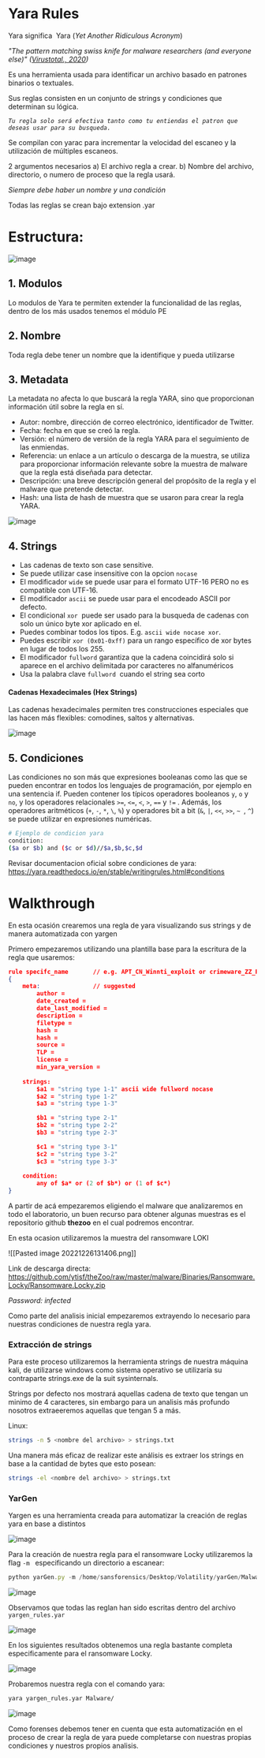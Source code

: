 # Yara Rules

Yara significa  Yara (_Yet Another Ridiculous Acronym_)

_"The pattern matching swiss knife for malware researchers (and everyone else)" ([Virustotal., 2020](https://virustotal.github.io/yara/))_

Es una herramienta usada para identificar un archivo basado en patrones binarios o textuales.

Sus reglas consisten en un conjunto de strings y condiciones que determinan su lógica.

*`Tu regla solo será efectiva tanto como tu entiendas el patron que deseas usar para su busqueda.`*

Se compilan con yarac para incrementar la velocidad del escaneo y la utilización de múltiples escaneos.

2 argumentos necesarios 
a) El archivo regla a crear.
b) Nombre del archivo, directorio, o numero de proceso que la regla usará.

*Siempre debe haber un nombre y una condición*

Todas las reglas se crean bajo extension .yar

# Estructura:

![image](https://user-images.githubusercontent.com/28854110/209840856-66e9ee01-cbfa-4736-8319-b8b10da2216f.png)

## 1. Modulos

Lo modulos de Yara te permiten extender la funcionalidad de las reglas, dentro de los más usados tenemos el módulo PE


## 2. Nombre

Toda regla debe tener un nombre que la identifique y pueda utilizarse

## 3. Metadata

La metadata no afecta lo que buscará la regla YARA, sino que proporcionan información útil sobre la regla en sí.

- Autor: nombre, dirección de correo electrónico, identificador de Twitter.
- Fecha: fecha en que se creó la regla.
- Versión: el número de versión de la regla YARA para el seguimiento de las enmiendas.
- Referencia: un enlace a un artículo o descarga de la muestra, se utiliza para proporcionar información relevante sobre la muestra de malware que la regla está diseñada para detectar.
- Descripción: una breve descripción general del propósito de la regla y el malware que pretende detectar.
- Hash: una lista de hash de muestra que se usaron para crear la regla YARA.

![image](https://user-images.githubusercontent.com/28854110/209840367-2dd4ff80-fe7f-4d4f-a142-134adea75dd5.png)


## 4. Strings

-  Las cadenas de texto son case sensitive.
-  Se puede utilizar case insensitive con la opcion `nocase`
-  El modificador `wide` se puede usar para el formato UTF-16 PERO no es compatible con UTF-16.
-  El modificador `ascii` se puede usar para el encodeado ASCII por defecto.
-  El condicional `xor`  puede ser usado para la busqueda de cadenas con solo un único byte xor aplicado en el.
-  Puedes combinar todos los tipos. E.g. `ascii wide nocase xor`.
-  Puedes escribir `xor (0x01-0xff)` para un rango específico de xor bytes en lugar de todos los 255.
-  El modificador `fullword` garantiza que la cadena coincidirá solo si aparece en el archivo delimitada por caracteres no alfanuméricos
-  Usa la palabra clave `fullword`  cuando el string sea corto

#### Cadenas Hexadecimales (Hex Strings)
Las cadenas hexadecimales permiten tres construcciones especiales que las hacen más flexibles: comodines, saltos y alternativas.


![image](https://user-images.githubusercontent.com/28854110/209840403-2e9cd439-caf1-479d-a6ae-3cb5d28cf998.png)


## 5. Condiciones

Las condiciones no son más que expresiones booleanas como las que se pueden encontrar en todos los lenguajes de programación, por ejemplo en una sentencia if. Pueden contener los típicos operadores booleanos `y`, `o` y `no`, y los operadores relacionales `>=`, `<=`, `<`, `>`, `==` y `!=` . Además, los operadores aritméticos (`+`, `-`, `*`, `\`, `%`) y operadores bit a bit (`&`, `|`, `<<`, `>>`, `~ `, `^`) se puede utilizar en expresiones numéricas.


```bash
# Ejemplo de condicion yara
condition:  
($a or $b) and ($c or $d)//$a,$b,$c,$d 
```

Revisar documentacion oficial sobre condiciones de yara:
https://yara.readthedocs.io/en/stable/writingrules.html#conditions


# Walkthrough

En esta ocasión crearemos una regla de yara visualizando sus strings y de manera automatizada con yargen 

Primero empezaremos utilizando una plantilla base para la escritura de la regla que usaremos:

```json
rule specifc_name       // e.g. APT_CN_Winnti_exploit or crimeware_ZZ_RAT
{
    meta:               // suggested
        author = 
        date_created = 
        date_last_modified = 
        description = 
        filetype = 
        hash = 
        hash = 
        source = 
        TLP = 
        license = 
        min_yara_version = 
    
    strings:
        $a1 = "string type 1-1" ascii wide fullword nocase
        $a2 = "string type 1-2" 
        $a3 = "string type 1-3"

        $b1 = "string type 2-1"
        $b2 = "string type 2-2"
        $b3 = "string type 2-3"

        $c1 = "string type 3-1"
        $c2 = "string type 3-2"
        $c3 = "string type 3-3"
    
    condition:
        any of $a* or (2 of $b*) or (1 of $c*)
}
```


A partir de acá empezaremos eligiendo el malware que analizaremos en todo el laboratorio, un buen recurso para obtener algunas muestras es el repositorio github __thezoo__ en el cual podremos encontrar.

En esta ocasion utilizaremos la muestra del ransomware LOKI

![[Pasted image 20221226131406.png]]

Link de descarga directa: 
https://github.com/ytisf/theZoo/raw/master/malware/Binaries/Ransomware.Locky/Ransomware.Locky.zip

*Password: infected*

Como parte del analisis inicial empezaremos extrayendo lo necesario para nuestras condiciones de nuestra regla yara.

### Extracción de strings

Para este proceso utilizaremos la herramienta strings de nuestra máquina kali, de utilizarse windows como sistema operativo se utilizaría su contraparte strings.exe de la suit sysinternals.

Strings por defecto nos mostrará aquellas cadena de texto que tengan un minimo de 4 caracteres, sin embargo para un analisis más profundo nosotros extraeeremos aquellas que tengan 5 a más.


Linux:
```bash
strings -n 5 <nombre del archivo> > strings.txt
```


Una manera más eficaz de realizar este análisis es extraer los strings en base a la cantidad de bytes que esto posean:

```bash
strings -el <nombre del archivo> > strings.txt
```


### YarGen

Yargen es una herramienta creada para automatizar la creación de reglas yara en base a distintos

![image](https://user-images.githubusercontent.com/28854110/209840458-a8cf923d-2533-4a5b-a97e-40cb07cc77a8.png)

Para la creación de nuestra regla para el ransomware Locky utilizaremos la flag `-m ` especificando un directorio a escanear:

```js
python yarGen.py -m /home/sansforensics/Desktop/Volatility/yarGen/Malware/
```


![image](https://user-images.githubusercontent.com/28854110/209840501-1a10a5f4-1de9-4770-8a78-6e3385256124.png)

Observamos que todas las reglan han sido escritas dentro del archivo `yargen_rules.yar`

![image](https://user-images.githubusercontent.com/28854110/209840532-360f791c-a304-465d-9935-76813d9db1c1.png)

En los siguientes resultados obtenemos una regla bastante completa especificamente para el ransomware Locky.

![image](https://user-images.githubusercontent.com/28854110/209840561-f7999e5a-7df8-4811-91c5-6263174106c7.png)

Probaremos nuestra regla con el comando yara:

```bash
yara yargen_rules.yar Malware/
```

![image](https://user-images.githubusercontent.com/28854110/209840583-1e178451-c4d3-40b6-9fb4-9fed8361a869.png)

Como forenses debemos tener en cuenta que esta automatización en el proceso de crear la regla de yara puede completarse con nuestras propias condiciones y nuestros propios analisis.


